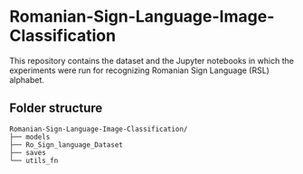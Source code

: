# Romanian-Sign-Language-Image-Classification
This repository contains the dataset and the Jupyter notebooks in which the experiments were run for recognizing Romanian Sign Language (RSL) alphabet. 

## Folder structure
```
Romanian-Sign-Language-Image-Classification/
├── models
├── Ro_Sign_language_Dataset
├── saves
└── utils_fn
```
